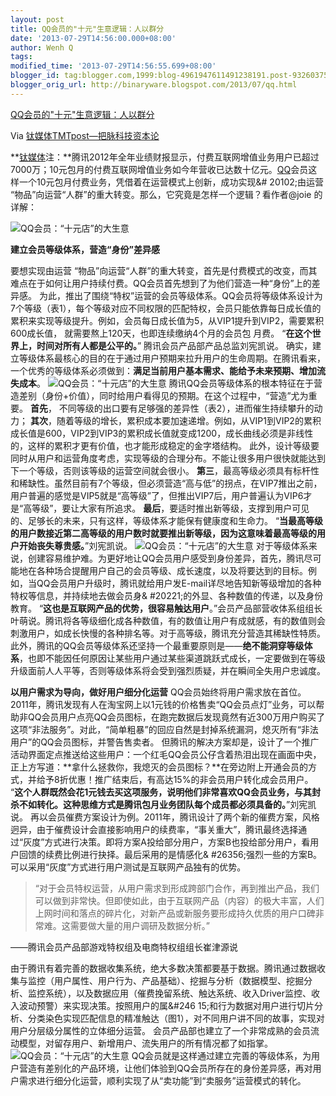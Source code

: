 ```yaml
---
layout: post
title: QQ会员的"十元"生意逻辑：人以群分
date: '2013-07-29T14:56:00.000+08:00'
author: Wenh Q
tags:
modified_time: '2013-07-29T14:56:55.699+08:00'
blogger_id: tag:blogger.com,1999:blog-4961947611491238191.post-932603750970108737
blogger_orig_url: http://binaryware.blogspot.com/2013/07/qq.html
---
```


[
QQ会员的"十元"生意逻辑：人以群分](http://www.tmtpost.com/52116.html)

Via [钛媒体TMTpost—把脉科技资本论](http://www.tmtpost.com/)

**[钛媒体](http://www.tmtpost.com/ "钛媒体")注：**腾讯2012年全年业绩财报显示，付费互联网增值业务用户已超过7000万；10元包月的付费互联网增值业务如今年营收已达数十亿元。[QQ](http://www.tmtpost.com/tag/qq "查看 QQ 中的全部文章")会员这样一个10元包月付费业务，凭借着在运营模式上创新，成功实现&#
20102;由运营
“物品”向运营“人群”的重大转变。那么，它究竟是怎样一个逻辑？看作者@joie 的详解：

![QQ会员：“十元店”的大生意](http://www.tmtpost.com/wp-content/uploads/2013/07/137502082381-400x534.jpg "QQ会员：“十元店”的大生意")

**建立会员等级体系，营造“身份”差异感**

要想实现由运营
“物品”向运营“人群”的重大转变，首先是付费模式的改变，而其难点在于如何让用户持续付费。QQ会员首先想到了为他们营造一种“身份”上的差异感。
为此，推出了围绕“特权”运营的会员等级体系。QQ会员将等级体系设计为7个等级（表1），每个等级对应不同权限的匹配特权，会员只能依靠每日成长值的累积来实现等级提升。例如，会员每日成长值为5，从VIP1提升到VIP2，需要累积600成长值，
就需要熬上120天，也即连续缴纳4个月的会员包 月费。
“**在这个世界上，时间对所有人都是公平的。**”
腾讯会员产品部产品总监刘宪凯说。
确实，建立等级体系最核心的目的在于通过用户预期来拉升用户的生命周期。在腾讯看来，一个优秀的等级体系必须做到：**满足当前用户基本需求、能给予未来预期、增加流失成本**。
![QQ会员：“十元店”的大生意](http://www.tmtpost.com/wp-content/uploads/2013/07/137502089221-560x122.png "QQ会员：“十元店”的大生意")
腾讯QQ会员等级体系的根本特征在于营造差别（身份+价值），同时给用户看得见的预期。在这个过程中，“营造”尤为重要。
**首先**，
不同等级的出口要有足够强的差异性（表2），进而催生持续攀升的动力；
**其次**，随着等级的增长，累积成本要加速递增。例如，从VIP1到VIP2的累积成长值是600，VIP2到VIP3的累积成长值就变成1200，成长曲线必须是非线性的，这样的累积才更有价值，也才能形成稳定的金字塔结构。
此外，设计等级要同时从用户和运营角度考虑，实现等级的合理分布。不能让很多用户很快就能达到下一个等级，否则该等级的运营空间就会很小。
**第三**，最高等级必须具有标杆性和稀缺性。虽然目前有7个等级，但必须营造“高与低”的拐点，在VIP7推出之前，用户普遍的感觉是VIP5就是“高等级”了，但推出VIP7后，用户普遍认为VIP6才是“高等级”，要让大家有所追求。
**最后**，要适时推出新等级，支撑到用户可见的、足够长的未来，只有这样，等级体系才能保有健康度和生命力。
“**当最高等级的用户数接近第二高等级的用户数时就要推出新等级，因为这意味着最高等级的用户开始丧失尊贵感。**”刘宪凯说。
![QQ会员：“十元店”的大生意](http://www.tmtpost.com/wp-content/uploads/2013/07/137502094831-560x388.png "QQ会员：“十元店”的大生意")
对于等级体系来说，创建容易维护难。为更好地让QQ会员用户感受到身份差异，首先，腾讯尽可能地在各种场合提醒用户自己的会员等级、成长速度，以及将要达到的目标。例如，当QQ会员用户升级时，腾讯就给用户发E-mail详尽地告知新等级增加的各种特权等信息，并持续地去做会员身&
#20221;的外显、各种数值的传递，以及身份教育。
“**这也是互联网产品的优势，很容易触达用户**。”会员产品部营收体系组组长叶萌说。腾讯将各等级细化成各种数值，有的数值让用户有成就感，有的数值则会刺激用户，如成长快慢的各种排名等。对于高等级，腾讯充分营造其稀缺性特质。
此外，腾讯的QQ会员等级体系还坚持一个最重要原则是——**绝不能洞穿等级体系**，也即不能因任何原因让某些用户通过某些渠道跳跃式成长，一定要做到在等级升级面前人人平等，否则等级体系将会受到强烈质疑，并在瞬间全失用户忠诚度。

**以用户需求为导向，做好用户细分化运营**
QQ会员始终将用户需求放在首位。
2011年，腾讯发现有人在淘宝网上以1元钱的价格售卖“QQ会员点灯”业务，可以帮助非QQ会员用户点亮QQ会员图标，在跑完数据后发现竟然有近300万用户购买了这项“非法服务”。对此，“简单粗暴”的回应自然是封掉系统漏洞，熄灭所有“非法用户”的QQ会员图标，并警告售卖者。
但腾讯的解决方案却是，设计了一个推广活动界面定点推送给这些用户：一个红毛QQ会员公仔含着热泪出现在画面中央，正上方写道：**拿什么拯救你，我熄灭的会员图标？**在旁边附上开通会员的方式，并给予8折优惠！推广结束后，有高达15%的非会员用户转化成会员用户。
“**这个人群既然会花1元钱去买这项服务，说明他们非常喜欢QQ会员业务，与其封杀不如转化。这种思维方式是腾讯包月业务团队每个成员都必须具备的。**”刘宪凯说。
再以会员催费方案设计为例。2011年，腾讯设计了两个新的催费方案，风格迥异，由于催费设计会直接影响用户的续费率，“事关重大”，腾讯最终选择通过“灰度”方式进行决策。即将方案A投给部分用户，方案B也投给部分用户，看用户回馈的续费比例进行抉择。最后采用的是情感化&
#26356;强烈一些的方案B。可以采用“灰度”方式进行用户测试是互联网产品独有的优势。

> “对于会员特权运营，从用户需求到形成跨部门合作，再到推出产品，我们可以做到非常快。但即使如此，由于互联网产品（内容）的极大丰富，人们上网时间和落点的碎片化，对新产品或新服务要形成持久优质的用户口碑非常难。这需要做大量的用户调研及数据分析。”

——腾讯会员产品部游戏特权组及电商特权组组长崔津源说

由于腾讯有着完善的数据收集系统，绝大多数决策都要基于数据。腾讯通过数据收集与监控（用户属性、用户行为、产品基础）、挖掘与分析（数据模型、挖掘分析、监控系统），以及数据应用（催费挽留系统、触达系统、收入Driver监控、收入波动预警）来实现决策。按照用户的属&#246
15;和行为数据对用户进行切片分析、分类染色实现匹配信息的精准触达（图1），对不同用户讲不同的故事，实现对用户分层级分属性的立体细分运营。
会员产品部也建立了一个非常成熟的会员流动模型，对留存用户、新增用户、流失用户的所有情况都了如指掌。
![QQ会员：“十元店”的大生意](http://www.tmtpost.com/wp-content/uploads/2013/07/137502099379-560x401.jpg "QQ会员：“十元店”的大生意")
QQ会员就是这样通过建立完善的等级体系，为用户营造有差别化的产品环境，让他们体验到QQ会员所存在的身份差异感，再对用户需求进行细分化运营，顺利实现了从“卖功能”到“卖服务”运营模式的转化。
